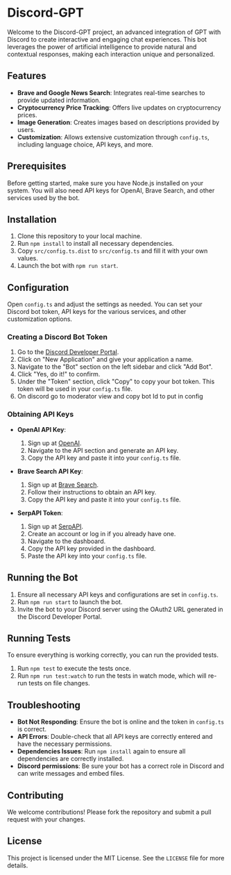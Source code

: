 # Discord-GPT

Welcome to the Discord-GPT project, an advanced integration of GPT with Discord to create interactive and engaging chat experiences. This bot leverages the power of artificial intelligence to provide natural and contextual responses, making each interaction unique and personalized.

## Features

- **Brave and Google News Search**: Integrates real-time searches to provide updated information.
- **Cryptocurrency Price Tracking**: Offers live updates on cryptocurrency prices.
- **Image Generation**: Creates images based on descriptions provided by users.
- **Customization**: Allows extensive customization through `config.ts`, including language choice, API keys, and more.

## Prerequisites

Before getting started, make sure you have Node.js installed on your system. You will also need API keys for OpenAI, Brave Search, and other services used by the bot.

## Installation

1. Clone this repository to your local machine.
2. Run `npm install` to install all necessary dependencies.
3. Copy `src/config.ts.dist` to `src/config.ts` and fill it with your own values.
4. Launch the bot with `npm run start`.

## Configuration

Open `config.ts` and adjust the settings as needed. You can set your Discord bot token, API keys for the various services, and other customization options.

### Creating a Discord Bot Token

1. Go to the [Discord Developer Portal](https://discord.com/developers/applications).
2. Click on "New Application" and give your application a name.
3. Navigate to the "Bot" section on the left sidebar and click "Add Bot".
4. Click "Yes, do it!" to confirm.
5. Under the "Token" section, click "Copy" to copy your bot token. This token will be used in your `config.ts` file.
6. On discord go to moderator view and copy bot Id to put in config

### Obtaining API Keys

- **OpenAI API Key**:

  1. Sign up at [OpenAI](https://beta.openai.com/signup/).
  2. Navigate to the API section and generate an API key.
  3. Copy the API key and paste it into your `config.ts` file.

- **Brave Search API Key**:

  1. Sign up at [Brave Search](https://search.brave.com/).
  2. Follow their instructions to obtain an API key.
  3. Copy the API key and paste it into your `config.ts` file.

- **SerpAPI Token**:
  1. Sign up at [SerpAPI](https://serpapi.com/users/sign_up).
  2. Create an account or log in if you already have one.
  3. Navigate to the dashboard.
  4. Copy the API key provided in the dashboard.
  5. Paste the API key into your `config.ts` file.

## Running the Bot

1. Ensure all necessary API keys and configurations are set in `config.ts`.
2. Run `npm run start` to launch the bot.
3. Invite the bot to your Discord server using the OAuth2 URL generated in the Discord Developer Portal.

## Running Tests

To ensure everything is working correctly, you can run the provided tests.

1. Run `npm test` to execute the tests once.
2. Run `npm run test:watch` to run the tests in watch mode, which will re-run tests on file changes.

## Troubleshooting

- **Bot Not Responding**: Ensure the bot is online and the token in `config.ts` is correct.
- **API Errors**: Double-check that all API keys are correctly entered and have the necessary permissions.
- **Dependencies Issues**: Run `npm install` again to ensure all dependencies are correctly installed.
- **Discord permissions**: Be sure your bot has a correct role in Discord and can write messages and embed files.

## Contributing

We welcome contributions! Please fork the repository and submit a pull request with your changes.

## License

This project is licensed under the MIT License. See the `LICENSE` file for more details.

